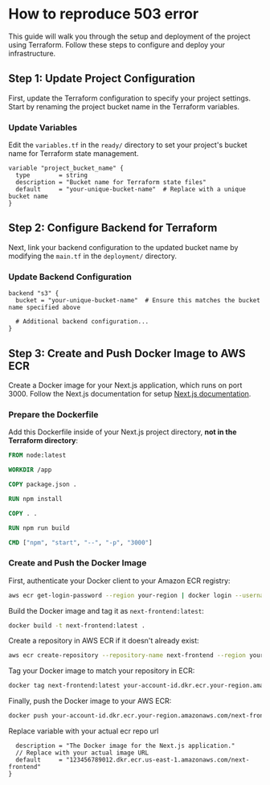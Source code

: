 # How to reproduce 503 error

This guide will walk you through the setup and deployment of the project using Terraform. Follow these steps to configure and deploy your infrastructure.

## Step 1: Update Project Configuration

First, update the Terraform configuration to specify your project settings. Start by renaming the project bucket name in the Terraform variables.

### Update Variables

Edit the `variables.tf` in the `ready/` directory to set your project's bucket name for Terraform state management.

```hcl
variable "project_bucket_name" {
  type        = string
  description = "Bucket name for Terraform state files"
  default     = "your-unique-bucket-name"  # Replace with a unique bucket name
}
```

## Step 2: Configure Backend for Terraform

Next, link your backend configuration to the updated bucket name by modifying the `main.tf` in the `deployment/` directory.

### Update Backend Configuration

```hcl
backend "s3" {
  bucket = "your-unique-bucket-name"  # Ensure this matches the bucket name specified above

  # Additional backend configuration...
}
```

## Step 3: Create and Push Docker Image to AWS ECR

Create a Docker image for your Next.js application, which runs on port 3000. Follow the Next.js documentation for setup [Next.js documentation](https://nextjs.org/docs/getting-started/installation).

### Prepare the Dockerfile

Add this Dockerfile inside of your Next.js project directory, **not in the Terraform directory**:

```dockerfile
FROM node:latest

WORKDIR /app

COPY package.json .

RUN npm install

COPY . .

RUN npm run build

CMD ["npm", "start", "--", "-p", "3000"]
```

### Create and Push the Docker Image

First, authenticate your Docker client to your Amazon ECR registry:

```bash
aws ecr get-login-password --region your-region | docker login --username AWS --password-stdin your-account-id.dkr.ecr.your-region.amazonaws.com
```

Build the Docker image and tag it as `next-frontend:latest`:

```bash
docker build -t next-frontend:latest .
```

Create a repository in AWS ECR if it doesn't already exist:

```bash
aws ecr create-repository --repository-name next-frontend --region your-region
```

Tag your Docker image to match your repository in ECR:

```bash
docker tag next-frontend:latest your-account-id.dkr.ecr.your-region.amazonaws.com/next-frontend:latest
```

Finally, push the Docker image to your AWS ECR:

```bash
docker push your-account-id.dkr.ecr.your-region.amazonaws.com/next-frontend:latest
```

Replace variable with your actual ecr repo url
```variable "nextjs_docker_image" {
  description = "The Docker image for the Next.js application."
  // Replace with your actual image URL
  default     = "123456789012.dkr.ecr.us-east-1.amazonaws.com/next-frontend"
}
```
